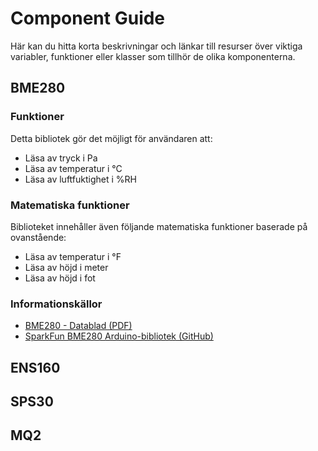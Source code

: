 # Component Guide

Här kan du hitta korta beskrivningar och länkar till resurser över viktiga variabler, funktioner eller klasser som tillhör de olika komponenterna. 

## BME280

### Funktioner

Detta bibliotek gör det möjligt för användaren att:

- Läsa av tryck i Pa  
- Läsa av temperatur i °C  
- Läsa av luftfuktighet i %RH  

### Matematiska funktioner

Biblioteket innehåller även följande matematiska funktioner baserade på ovanstående:

- Läsa av temperatur i °F  
- Läsa av höjd i meter  
- Läsa av höjd i fot

### Informationskällor

- [BME280 - Datablad (PDF)](https://www.electrokit.com/upload/product/41020/41020823/BST-BME280_DS001-10.pdf)  
- [SparkFun BME280 Arduino-bibliotek (GitHub)](https://github.com/sparkfun/SparkFun_BME280_Arduino_Library)

## ENS160


## SPS30


## MQ2


